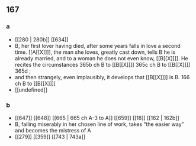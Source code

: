 ## 167
### a
- [[280 | 280b]] [[634]] 
- B, her first lover having died, after some years falls in love a second time. [[A[[X]]]], the man she loves, greatly cast down, tells B he is already married, and to a woman he does not even know, [[B[[X]]]]. He recites the circumstances 365b ch B to [[B[[X]]]] 365c ch B to [[B[[X]]]] 365d ;
- and then strangely, even implausibly, it develops that [[B[[X]]]] is B. 166 ch B to [[B[[X]]]]
- [[undefined]] 

### b
- [[647]] [[648]] [[665 | 665 ch A-3 to A]] [[659]] [[18]] [[162 | 162b]] 
- B, failing miserably in her chosen line of work, takes “the easier way” and becomes the mistress of A
- [[279]] [[359]] [[743 | 743a]] 

